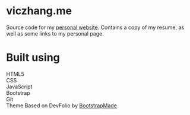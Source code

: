 # viczhang.me

Source code for my [personal website](https://viczhang.me/).
Contains a copy of my resume, as well as some links to my personal page.

# Built using

HTML5\
CSS\
JavaScript\
Bootstrap\
Git\
Theme Based on DevFolio by [BootstrapMade](https://bootstrapmade.com/)
